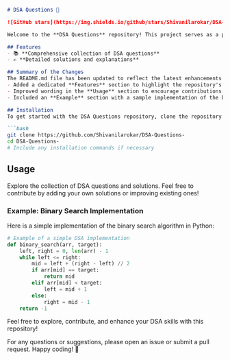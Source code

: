 ```markdown
# DSA Questions 🚀

![GitHub stars](https://img.shields.io/github/stars/Shivanilarokar/DSA-Questions-?style=social) ![Forks](https://img.shields.io/github/forks/Shivanilarokar/DSA-Questions-?style=social)

Welcome to the **DSA Questions** repository! This project serves as a platform for developers and learners to practice and enhance their skills in Data Structures and Algorithms (DSA). This repository is designed to help you improve your understanding of various data structures and algorithms through a collection of questions and solutions.

## Features
- 📚 **Comprehensive collection of DSA questions**
- ✍️ **Detailed solutions and explanations**

## Summary of the Changes
The README.md file has been updated to reflect the latest enhancements in the repository:
- Added a dedicated **Features** section to highlight the repository's offerings.
- Improved wording in the **Usage** section to encourage contributions.
- Included an **Example** section with a sample implementation of the binary search algorithm.

## Installation
To get started with the DSA Questions repository, clone the repository and install the necessary dependencies:

```bash
git clone https://github.com/Shivanilarokar/DSA-Questions-
cd DSA-Questions-
# Include any installation commands if necessary
```

## Usage
Explore the collection of DSA questions and solutions. Feel free to contribute by adding your own solutions or improving existing ones!

### Example: Binary Search Implementation
Here is a simple implementation of the binary search algorithm in Python:

```python
# Example of a simple DSA implementation
def binary_search(arr, target):
    left, right = 0, len(arr) - 1
    while left <= right:
        mid = left + (right - left) // 2
        if arr[mid] == target:
            return mid
        elif arr[mid] < target:
            left = mid + 1
        else:
            right = mid - 1
    return -1
```

Feel free to explore, contribute, and enhance your DSA skills with this repository!

For any questions or suggestions, please open an issue or submit a pull request. Happy coding! 🚀
```